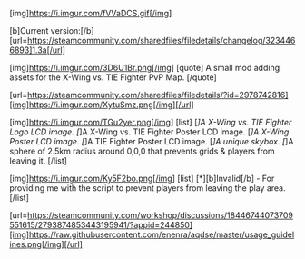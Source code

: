 [img]https://i.imgur.com/fVVaDCS.gif[/img]

[b]Current version:[/b] [url=https://steamcommunity.com/sharedfiles/filedetails/changelog/3234466893]1.3a[/url]

[img]https://i.imgur.com/3D6U1Br.png[/img]
[quote]
A small mod adding assets for the X-Wing vs. TIE Fighter PvP Map.
[/quote]

[url=https://steamcommunity.com/sharedfiles/filedetails/?id=2978742816][img]https://i.imgur.com/XytuSmz.png[/img][/url]


[img]https://i.imgur.com/TGu2yer.png[/img]
[list]
[*]A X-Wing vs. TIE Fighter Logo LCD image.
[*]A X-Wing vs. TIE Fighter Poster LCD image.
[*]A X-Wing Poster LCD image.
[*]A TIE Fighter Poster LCD image.
[*]A unique skybox.
[*]A sphere of 2.5km radius around 0,0,0 that prevents grids & players from leaving it.
[/list]


[img]https://i.imgur.com/Ky5F2bo.png[/img]
[list]
[*][b]Invalid[/b] - For providing me with the script to prevent players from leaving the play area.
[/list]


[url=https://steamcommunity.com/workshop/discussions/18446744073709551615/2793874853443195941/?appid=244850][img]https://raw.githubusercontent.com/enenra/aqdse/master/usage_guidelines.png[/img][/url]